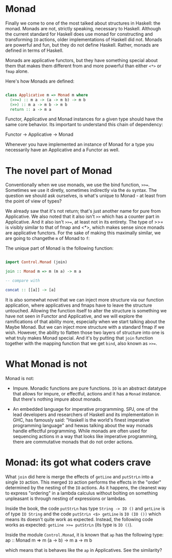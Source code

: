 # Monad

Finally we come to one of the most talked about structures in Haskell: the monad. Monads are not, strictly speaking, necessary to Haskell.
Although the current standard for Haskell does use monad for constructing and transforming `IO` actions, older implementations of
Haskell did not. Monads are powerful and fun, but they do not define Haskell. Rather, monads are defined in terms of Haskell.

Monads are applicative functors, but they have something special about them that makes them different from and more powerful
than either `<*>` or `fmap` alone.

Here's how Monads are defined:
```haskell

class Applicative m => Monad m where
  (>>=) :: m a -> (a -> m b) -> m b
  (>>) :: m a -> m b -> m b
  return :: a -> m a

```

Functor, Applicative and Monad instances for a given type should have the same core behavior. Its important to understand this
chain of dependency: 

Functor -> Applicative -> Monad

Whenever you have implemented an instance of Monad for a type you necessarily have an Applicative and a Functor as well.

# The novel part of Monad

Conventionally when we use monads, we use the bind function, `>>=`. Sometimes we use it diretly, sometimes 
indirectly via the `do` syntax. The question we should ask ourselves, is what's unique to Monad - at least
from the point of view of types?

We already saw that it's not return; that's just another name for pure from Applicative. We also noted that it
also isn't `>>` which has a counter part in Applicative. And it also isn't `>>=`, at least not in its entirety. The
type of >>= is visibly similar to that of fmap and <*>, which makes sense since monads are applicative functors. 
For the sake of making this maximally similar, we are going to changethe `m` of Monad to `f`:

The unique part of Monad is the following function:

```haskell

import Control.Monad (join)

join :: Monad m => m (m a) -> m a

-- compare with

concat :: [[a]] -> [a]

```

It is also somewhat novel that we can inject more structure via our function application, where applicatives
and fmaps have to leave the structure untouched. Allowing the function itself to alter the structure is something
we have not seen in Functor and Applicative, and we will explore the ramifications of that ability more, especially
when we start talking about the Maybe Monad. But we can inject more structure with a standard fmap if we wish. However,
the ability to flatten those two layers of structure into one is what truly makes Monad special. And it's by putting 
that `join` function together with the mapping function that we get `bind`, also known as `>>=`.

# What Monad is not

Monad is not:

+ Impure. Monadic functions are pure functions. `IO` is an abstract datatype that allows for impure, or effectful, actions
  and it has a `Monad` instance. But there's nothing impure about monads.

+ An embedded language for imperative programming. SPJ, one of the lead developers and researchers of Haskell
  and its implementation in GHC, has famously said: "Haskell is the world's finest imperative programming language"
  and hewas talking about the way monads handle effectful programming. While monads are often used for sequencing 
  actions in a way that looks like imperative programming, there are commutative monads that do not order actions.

# Monad: its got what coders crave

What `join` did here is merge the effects of `getLine` and `putStrLn` into a single
`IO` action. This merged `IO` action performs the effects in the "order" determined
by the nesting of the `IO` actions. As it happens, the cleanest way to express
"ordering" in a lambda calculus without bolting on something unpleasant is
through nesting of expressions or lambdas.

Inside the book, the code `putStrLn` has type `String -> IO ()` and `getLine`
is of type `IO String` and the code `putStrLn <$> getLine` is `IO (IO ())`
which means its doesn't quite work as expected. Instead, the following code
works as expected: `getLine >>= putStrLn` (its type is `IO ()`).

Inside the module `Control.Monad`, it is known that `ap` has the following
type: ap :: Monad m => m (a -> b) -> m a -> m b

which means that is behaves like the `ap` in Applicatives. See the similarity?

